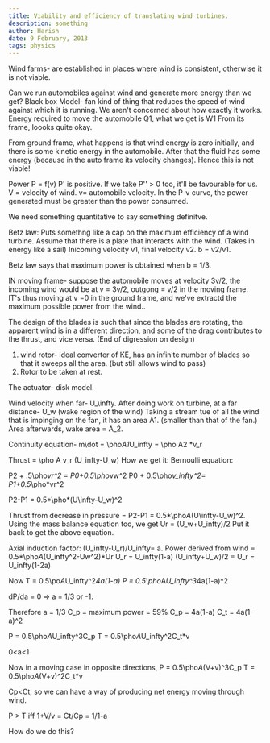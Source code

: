 ```yaml
---
title: Viability and efficiency of translating wind turbines.
description: something
author: Harish
date: 9 February, 2013
tags: physics
---
```


Wind farms- are established in places where wind is consistent, otherwise it is not viable.

Can we run automobiles against wind and generate more energy than we get?
Black box Model- fan kind of thing that reduces the speed of wind against which it is running. We aren't concerned about how exactly it works.
Energy required to move the automobile Q1, what we get is W1
From its frame, loooks quite okay. 

From ground frame, what happens is that wind energy is zero initially, and there is some kinetic energy in the automobile. After that the fluid has some energy (because in the auto frame its velocity changes). Hence this is not viable!

Power P = f(v)
P' is positive. If we take P'' > 0 too, it'll be favourable for us.
V = velocity of wind. v= automobile velocity.
In the P-v curve, the power generated must be greater than the power consumed. 

We need something quantitative to say something definitve.

Betz law: Puts somethng like a cap on the maximum efficiency of a wind turbine. 
Assume that there is a plate that interacts with the wind. (Takes in energy like a  sail)
Inicoming velocity v1, final velocity v2. b = v2/v1.

Betz law says that maximum power is obtained when b = 1/3.

IN moving frame- suppose the automobile moves at velocity 3v/2, the incoming wind would be at v = 3v/2, outgong = v/2 in the moving frame. IT's thus moving at v =0 in the ground frame, and we've extractd the maximum possible power  from the wind..

The design of the blades is such that since the blades are rotating, the apparent wind is in  a different direction, and some of the drag contributes to the thrust, and vice versa. (End of digression on design)

1. wind rotor- ideal converter of KE, has an infinite number of blades so that it sweeps all the area. (but still allows wind to pass)
2. Rotor to be taken at rest.

The actuator- disk model.

Wind velocity when far- U_\infty. After doing work on turbine, at a  far distance- U_w (wake region of the wind)
Taking a  stream tue of all the wind that is impinging on the fan, it has an area A1. (smaller than that of the fan.) Area afterwards, wake area  = A_2.

Continuity equation- m\dot = \pho*A1*U_infty = \pho A2 *v_r


Thrust  = \pho A v_r (U_infty-U_w)
How we get it:
Bernoulli equation:

P2 + .5\pho*vr^2 =  P0+0.5\pho*vw^2
P0 + 0.5\pho*v_infty^2= P1+0.5*\pho*vr^2

P2-P1 = 0.5*\pho*(U\infty-U_w)^2

Thrust from decrease in pressure = P2-P1 = 0.5*\pho*A*(U\infty-U_w)^2. Using the mass balance equation too, we get Ur = (U_w+U_infty)/2
Put it back to get the above equation.

Axial induction factor:
(U_infty-U_r)/U_infty= a.
Power derived from wind = 0.5*\pho*A*(U_infty^2-Uw^2)*Ur
U_r = U_infty(1-a)
(U_infty+U_w)/2 = U_r = U_infty(1-2a)

Now T = 0.5\po*A*U_infty^2*4a(1-a)
P = 0.5\pho*A*U_infty^3*4a(1-a)^2

dP/da = 0 => a = 1/3 or -1.

Therefore a = 1/3
C_p = maximum power = 59%
C_p = 4a(1-a)
C_t = 4a(1-a)^2

P = 0.5\pho*A*U_infty^3C_p
T = 0.5\pho*A*U_infty^2C_t*v

0<a<1

Now in a moving case in opposite directions,
P = 0.5\pho*A*(V+v)^3C_p
T = 0.5\pho*A*(V+v)^2C_t*v

Cp<Ct, so we can have a way of producing net energy moving through wind.

P > T iff 1+V/v = Ct/Cp = 1/1-a

How do we do this? 
